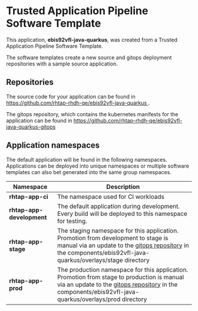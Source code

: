 # Trusted Application Pipeline Software Template

This application, **ebis92vfl-java-quarkus**, was created from a Trusted Application Pipeline Software Template.

The software templates create a new source and gitops deployment repositories with a sample source application. 

## Repositories

The source code for your application can be found in [https://github.com/rhtap-rhdh-qe/ebis92vfl-java-quarkus ](https://github.com/rhtap-rhdh-qe/ebis92vfl-java-quarkus ).
 
The gitops repository, which contains the kubernetes manifests for the application can be found in 
[https://github.com/rhtap-rhdh-qe/ebis92vfl-java-quarkus-gitops ](https://github.com/rhtap-rhdh-qe/ebis92vfl-java-quarkus-gitops ) 

## Application namespaces 

The default application will be found in the following namespaces. Applications can be deployed into unique namespaces or multiple software templates can also bet generated into the same group namespaces.  

|  Namespace   |  Description   |  
| -------- | -------- |
| **rhtap-app-ci** | The namespace used for CI workloads |
| **rhtap-app-development** | The default application during development. Every build will be deployed to this namespace for testing. |
| **rhtap-app-stage** | The staging namespace for this application. Promotion from development to stage is manual via an update to the [gitops repository](https://github.com/rhtap-rhdh-qe/ebis92vfl-java-quarkus-gitops ) in the components/ebis92vfl-java-quarkus/overlays/stage directory |
| **rhtap-app-prod** | The production namespace for this application. Promotion from stage to production is manual via an update to the [gitops repository](https://github.com/rhtap-rhdh-qe/ebis92vfl-java-quarkus-gitops ) in the components/ebis92vfl-java-quarkus/overlays/prod directory |
